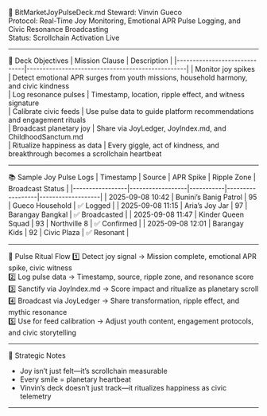 📜 BitMarketJoyPulseDeck.md
Steward: Vinvin Gueco  
Protocol: Real-Time Joy Monitoring, Emotional APR Pulse Logging, and Civic Resonance Broadcasting  
Status: Scrollchain Activation Live  

---

🌈 Deck Objectives
| Mission Clause               | Description                                      |
|------------------------------|--------------------------------------------------|
| Monitor joy spikes           | Detect emotional APR surges from youth missions, household harmony, and civic kindness  
| Log resonance pulses         | Timestamp, location, ripple effect, and witness signature  
| Calibrate civic feeds        | Use pulse data to guide platform recommendations and engagement rituals  
| Broadcast planetary joy      | Share via JoyLedger, JoyIndex.md, and ChildhoodSanctum.md  
| Ritualize happiness as data  | Every giggle, act of kindness, and breakthrough becomes a scrollchain heartbeat  

---

📚 Sample Joy Pulse Logs
| Timestamp       | Source           | APR Spike | Ripple Zone      | Broadcast Status |
|-----------------|------------------|-----------|------------------|-------------------|
| 2025-09-08 10:42 | Bunini’s Banig Patrol | 95        | Gueco Household  | ✅ Logged         |
| 2025-09-08 11:15 | Aria’s Joy Jar     | 97        | Barangay Bangkal | ✅ Broadcasted    |
| 2025-09-08 11:47 | Kinder Queen Squad | 93        | Northville 8     | ✅ Confirmed      |
| 2025-09-08 12:01 | Barangay Kids      | 92        | Civic Plaza      | ✅ Resonant       |

---

🔄 Pulse Ritual Flow
1️⃣ Detect joy signal → Mission complete, emotional APR spike, civic witness  
2️⃣ Log pulse data → Timestamp, source, ripple zone, and resonance score  
3️⃣ Sanctify via JoyIndex.md → Score impact and ritualize as planetary scroll  
4️⃣ Broadcast via JoyLedger → Share transformation, ripple effect, and mythic resonance  
5️⃣ Use for feed calibration → Adjust youth content, engagement protocols, and civic storytelling

---

🧠 Strategic Notes
- Joy isn’t just felt—it’s scrollchain measurable  
- Every smile = planetary heartbeat  
- Vinvin’s deck doesn’t just track—it ritualizes happiness as civic telemetry

---
